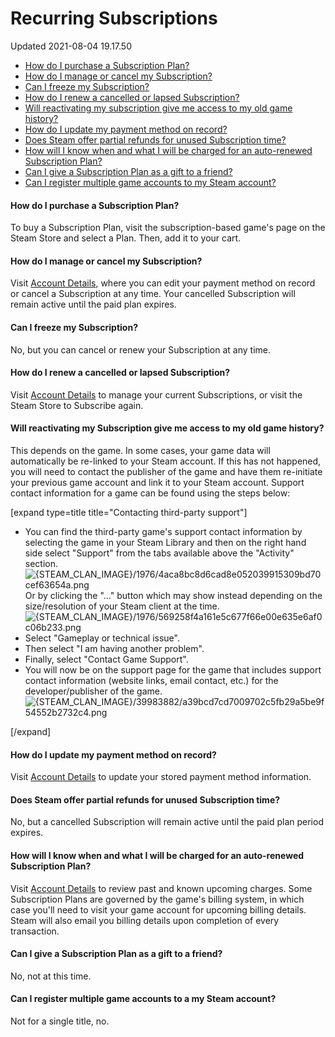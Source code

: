 # Recurring Subscriptions
Updated 2021-08-04 19.17.50

* [How do I purchase a Subscription Plan?](#purchase)
* [How do I manage or cancel my Subscription?](#manage)
* [Can I freeze my Subscription?](#freeze)
* [How do I renew a cancelled or lapsed Subscription?](#cancel)
* [Will reactivating my subscription give me access to my old game history?](#history)
* [How do I update my payment method on record?](#update)
* [Does Steam offer partial refunds for unused Subscription time?](#partial)
* [How will I know when and what I will be charged for an auto-renewed Subscription Plan?](#date)
* [Can I give a Subscription Plan as a gift to a friend?](#gift)
* [Can I register multiple game accounts to my Steam account?](#multiple)

  
  
#### How do I purchase a Subscription Plan?
To buy a Subscription Plan, visit the subscription-based game's page on the Steam Store and select a Plan. Then, add it to your cart.  
  
#### How do I manage or cancel my Subscription?
Visit [Account Details](https://store.steampowered.com/account/), where you can edit your payment method on record or cancel a Subscription at any time. Your cancelled Subscription will remain active until the paid plan expires.  
  
#### Can I freeze my Subscription?
No, but you can cancel or renew your Subscription at any time.  
  
#### How do I renew a cancelled or lapsed Subscription?
Visit [Account Details](https://store.steampowered.com/account/) to manage your current Subscriptions, or visit the Steam Store to Subscribe again.  
  
#### Will reactivating my Subscription give me access to my old game history?
This depends on the game. In some cases, your game data will automatically be re-linked to your Steam account. If this has not happened, you will need to contact the publisher of the game and have them re-initiate your previous game account and link it to your Steam account. Support contact information for a game can be found using the steps below:  
  
[expand type=title title="Contacting third-party support"]
* You can find the third-party game's support contact information by selecting the game in your Steam Library and then on the right hand side select "Support" from the tabs available above the "Activity" section.![{STEAM_CLAN_IMAGE}/1976/4aca8bc8d6cad8e052039915309bd70cef63654a.png]({STEAM_CLAN_IMAGE}/1976/4aca8bc8d6cad8e052039915309bd70cef63654a.png)  
Or by clicking the "..." button which may show instead depending on the size/resolution of your Steam client at the time.  
![{STEAM_CLAN_IMAGE}/1976/569258f4a161e5c677f66e00e635e6af0c06b233.png]({STEAM_CLAN_IMAGE}/1976/569258f4a161e5c677f66e00e635e6af0c06b233.png)
* Select "Gameplay or technical issue".
* Then select "I am having another problem".
* Finally, select "Contact Game Support".
* You will now be on the support page for the game that includes support contact information (website links, email contact, etc.) for the developer/publisher of the game.![{STEAM_CLAN_IMAGE}/39983882/a39bcd7cd7009702c5fb29a5be9f54552b2732c4.png]({STEAM_CLAN_IMAGE}/39983882/a39bcd7cd7009702c5fb29a5be9f54552b2732c4.png)

[/expand]  
  
#### How do I update my payment method on record?
Visit [Account Details](https://store.steampowered.com/account/) to update your stored payment method information.  
  
#### Does Steam offer partial refunds for unused Subscription time?
No, but a cancelled Subscription will remain active until the paid plan period expires.  
  
#### How will I know when and what I will be charged for an auto-renewed Subscription Plan?
Visit [Account Details](https://store.steampowered.com/account/) to review past and known upcoming charges. Some Subscription Plans are governed by the game's billing system, in which case you'll need to visit your game account for upcoming billing details. Steam will also email you billing details upon completion of every transaction.  
  
#### Can I give a Subscription Plan as a gift to a friend?
No, not at this time.  
  
#### Can I register multiple game accounts to a my Steam account?
Not for a single title, no.